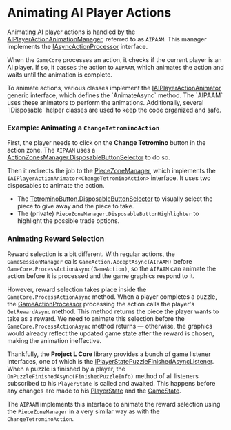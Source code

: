# Animating AI Player Actions

Animating AI player actions is handled by the [AIPlayerActionAnimationManager](xref:ProjectL.GameScene.Management.AIPlayerActionAnimationManager), referred to as `AIPAAM`. This manager implements the [IAsyncActionProcessor](https://couleslaw.github.io/Project-L/ProjectLCoreDocs/html/T_ProjectLCore_GameActions_IAsyncActionProcessor.htm) interface.

When the `GameCore` processes an action, it checks if the current player is an AI player. If so, it passes the action to `AIPAAM`, which animates the action and waits until the animation is complete.

To animate actions, various classes implement the [IAIPlayerActionAnimator](xref:ProjectL.GameScene.ActionHandling.IAIPlayerActionAnimator`1) generic interface, which defines the `AnimateAsync` method. The `AIPAAM` uses these animators to perform the animations. Additionally, several `IDisposable` helper classes are used to keep the code organized and safe.

### Example: Animating a `ChangeTetrominoAction`

First, the player needs to click on the **Change Tetromino** button in the action zone.
The `AIPAAM` uses a [ActionZonesManager.DisposableButtonSelector](xref:ProjectL.GameScene.ActionZones.ActionZonesManager.DisposableButtonSelector) to do so.

Then it redirects the job to the [PieceZoneManager](xref:ProjectL.GameScene.PieceZone.PieceZoneManager), which implements the `IAIPlayerActionAnimator<ChangeTetrominoAction>` interface. It uses two disposables to animate the action.

- The [TetrominoButton.DisposableButtonSelector](xref:ProjectL.GameScene.PieceZone.TetrominoButton.DisposableButtonSelector) to visually select the piece to give away and the piece to take.
- The (private) `PieceZoneManager.DisposableButtonHighlighter` to highlight the possible trade options.

### Animating Reward Selection

Reward selection is a bit different. With regular actions, the `GameSessionManager` calls `GameAction.AcceptAsync(AIPAAM)` before `GameCore.ProcessActionAsync(GameAction)`, so the `AIPAAM` can animate the action before it is processed and the game graphics respond to it.

However, reward selection takes place inside the `GameCore.ProcessActionAsync` method. When a player completes a puzzle, the [GameActionProcessor](https://couleslaw.github.io/Project-L/ProjectLCoreDocs/html/T_ProjectLCore_GameActions_GameActionProcessor.htm) processing the action calls the player's `GetRewardAsync` method. This method returns the piece the player wants to take as a reward. We need to animate this selection before the `GameCore.ProcessActionAsync` method returns — otherwise, the graphics would already reflect the updated game state after the reward is chosen, making the animation ineffective.

Thankfully, the **Project L Core** library provides a bunch of game listener interfaces, one of which is the [IPlayerStatePuzzleFinishedAsyncListener](https://couleslaw.github.io/Project-L/ProjectLCoreDocs/html/T_ProjectLCore_GameLogic_IPlayerStatePuzzleFinishedAsyncListener.htm). When a puzzle is finished by a player, the `OnPuzzleFinishedAsync(FinishedPuzzleInfo)` method of all listeners subscribed to his `PlayerState` is called and awaited. This happens before any changes are made to his [PlayerState](https://couleslaw.github.io/Project-L/ProjectLCoreDocs/html/T_ProjectLCore_GameLogic_PlayerState.htm) and the [GameState](https://couleslaw.github.io/Project-L/ProjectLCoreDocs/html/T_ProjectLCore_GameLogic_GameState.htm).

The `AIPAAM` implements this interface to animate the reward selection using the `PieceZoneManager` in a very similar way as with the `ChangeTetrominoAction`.
